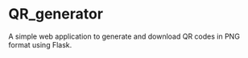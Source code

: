 # QR_generator
A simple web application to generate and download QR codes in PNG format using Flask.

